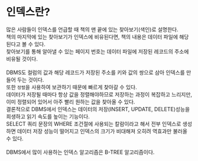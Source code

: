 # 인덱스란?
많은 사람들이 인덱스를 언급할 때 책의 맨 끝에 있는 찾아보기(색인)로 설명한다.  
책의 마지막에 있는 찾아보기가 인덱스에 비유된다면, 책의 내용은 데이터 파일에 해당된다고 볼 수 있다.  
찾아보기를 통해 알아낼 수 있는 페이지 번호는 데이터 파일에 저장된 레코드의 주소에 비유될 것이다.  
<br>
DBMS도 컬럼의 값과 해당 레코드가 저장된 주소를 키와 값의 쌍으로 삼아 인덱스를 만들어 두는 것이다.  
또한 `정렬`을 사용하여 보관하기 때문에 빠르게 찾아갈 수 있다.  
데이터가 저장될 때마다 항상 값을 정렬해야하므로 저장하는 과정이 복잡하고 느리지만, 이미 정렬되어 있어서 아주 빨리 원하는 값을 찾아올 수 있다.  
결론적으로 DBMS에서 인덱스는 데이터의 저장(INSERT, UPDATE, DELETE)성능을 희생하고 읽기 속도를 높이는 기능이다.  
SELECT 쿼리 문장의 WHERE 조건절에 사용되는 칼람이라고 해서 전부 인덱스로 생성하면 데이터 저장 성능이 떨어지고 인덱스의 크기가 비대해져 오히려 역효과만 불러올 수 있다.  
<br>
DBMS에서 많이 사용하는 인덱스 알고리즘은 B-TREE 알고리즘이다.  
